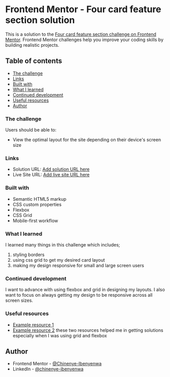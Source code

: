 # Frontend Mentor - Four card feature section solution

This is a solution to the [Four card feature section challenge on Frontend Mentor](https://www.frontendmentor.io/challenges/four-card-feature-section-weK1eFYK). Frontend Mentor challenges help you improve your coding skills by building realistic projects. 

## Table of contents
  - [The challenge](#the-challenge)
  - [Links](#links)
  - [Built with](#built-with)
  - [What I learned](#what-i-learned)
  - [Continued development](#continued-development)
  - [Useful resources](#useful-resources)
  - [Author](#author)




### The challenge

Users should be able to:

- View the optimal layout for the site depending on their device's screen size


### Links

- Solution URL: [Add solution URL here](https://your-solution-url.com)
- Live Site URL: [Add live site URL here](https://your-live-site-url.com)


### Built with

- Semantic HTML5 markup
- CSS custom properties
- Flexbox
- CSS Grid
- Mobile-first workflow


### What I learned

I learned many things in this challenge which includes; 
1) styling borders
2) using css grid to get my desired card layout
3) making my design responsive for small and large screen users


### Continued development
I want to advance with using flexbox and grid in designing my layouts. 
I also want to focus on always getting my design to be responsive across all screen sizes.


### Useful resources

- [Example resource 1](https://www.w3schools.com) 
- [Example resource 2](https://www.csstricks.com)
these two resources helped me in getting solutions especially when I was using grid and flexbox



## Author

- Frontend Mentor - [@Chinenye-Ibenyenwa](https://www.frontendmentor.io/profile/Charley95)
- LinkedIn - [@chinenye-ibenyenwa](https://www.linkedin.com/in/chinenye-ibenyenwa-9b667a168/)


